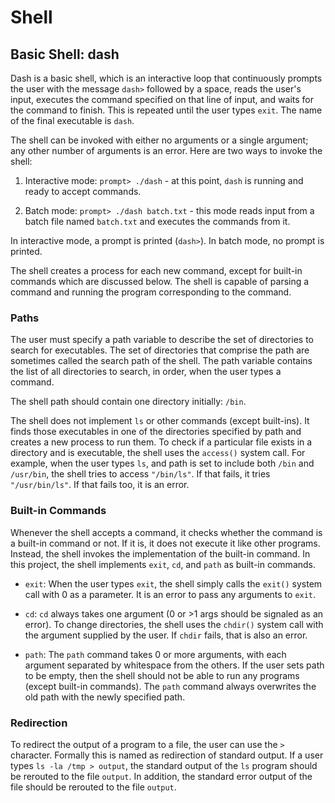 # Shell

## Basic Shell: dash

Dash is a basic shell, which is an interactive loop that continuously prompts the user with the message `dash>` followed by a space, reads the user's input, executes the command specified on that line of input, and waits for the command to finish. This is repeated until the user types `exit`. The name of the final executable is `dash`.

The shell can be invoked with either no arguments or a single argument; any other number of arguments is an error. Here are two ways to invoke the shell:

1. Interactive mode: `prompt> ./dash` - at this point, `dash` is running and ready to accept commands.

2. Batch mode: `prompt> ./dash batch.txt` - this mode reads input from a batch file named `batch.txt` and executes the commands from it.

In interactive mode, a prompt is printed (`dash>`). In batch mode, no prompt is printed.

The shell creates a process for each new command, except for built-in commands which are discussed below. The shell is capable of parsing a command and running the program corresponding to the command.

### Paths

The user must specify a path variable to describe the set of directories to search for executables. The set of directories that comprise the path are sometimes called the search path of the shell. The path variable contains the list of all directories to search, in order, when the user types a command.

The shell path should contain one directory initially: `/bin`.

The shell does not implement `ls` or other commands (except built-ins). It finds those executables in one of the directories specified by path and creates a new process to run them. To check if a particular file exists in a directory and is executable, the shell uses the `access()` system call. For example, when the user types `ls`, and path is set to include both `/bin` and `/usr/bin`, the shell tries to access `"/bin/ls"`. If that fails, it tries `"/usr/bin/ls"`. If that fails too, it is an error.

### Built-in Commands

Whenever the shell accepts a command, it checks whether the command is a built-in command or not. If it is, it does not execute it like other programs. Instead, the shell invokes the implementation of the built-in command. In this project, the shell implements `exit`, `cd`, and `path` as built-in commands.

- `exit`: When the user types `exit`, the shell simply calls the `exit()` system call with 0 as a parameter. It is an error to pass any arguments to `exit`.

- `cd`: `cd` always takes one argument (0 or >1 args should be signaled as an error). To change directories, the shell uses the `chdir()` system call with the argument supplied by the user. If `chdir` fails, that is also an error.

- `path`: The `path` command takes 0 or more arguments, with each argument separated by whitespace from the others. If the user sets path to be empty, then the shell should not be able to run any programs (except built-in commands). The `path` command always overwrites the old path with the newly specified path.

### Redirection

To redirect the output of a program to a file, the user can use the `>` character. Formally this is named as redirection of standard output. If a user types `ls -la /tmp > output`, the standard output of the `ls` program should be rerouted to the file `output`. In addition, the standard error output of the file should be rerouted to the file `output`.

